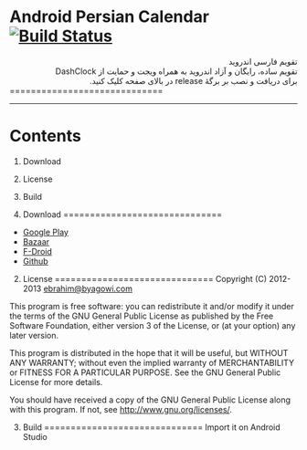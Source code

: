 Android Persian Calendar [![Build Status](https://buildhive.cloudbees.com/job/ebraminio/job/DroidPersianCalendar/badge/icon)](https://buildhive.cloudbees.com/job/ebraminio/job/DroidPersianCalendar/)
=============================
<div lang="fa" dir="rtl"><font>تقویم فارسی اندروید<br />
تقویم ساده، رایگان و آزاد اندروید به همراه ویجت و حمایت از DashClock<br />
برای دریافت و نصب بر برگهٔ release در بالای صفحه کلیک کنید.</div>
=============================

------------------------------
Contents
==============================

1. Download
2. License
3. Build

1. Download
==============================
* [Google Play](https://play.google.com/store/apps/details?id=com.byagowi.persiancalendar)
* [Bazaar](http://cafebazaar.ir/app/com.byagowi.persiancalendar)
* [F-Droid](http://f-droid.org/repository/browse/?fdid=com.byagowi.persiancalendar)
* [Github](https://github.com/ebraminio/DroidPersianCalendar/releases/)

2. License
==============================
Copyright (C) 2012-2013  ebrahim@byagowi.com

This program is free software: you can redistribute it and/or modify 
it under the terms of the GNU General Public License as published by 
the Free Software Foundation, either version 3 of the License, or 
(at your option) any later version.

This program is distributed in the hope that it will be useful, 
but WITHOUT ANY WARRANTY; without even the implied warranty of 
MERCHANTABILITY or FITNESS FOR A PARTICULAR PURPOSE.  See the 
GNU General Public License for more details.

You should have received a copy of the GNU General Public License 
along with this program.  If not, see http://www.gnu.org/licenses/.

3. Build
==============================
Import it on Android Studio
